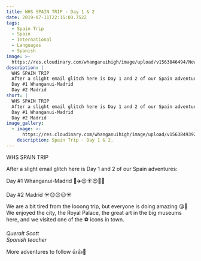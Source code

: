 ```yaml
---
title: WHS SPAIN TRIP - Day 1 & 2
date: 2019-07-11T22:15:03.752Z
tags:
  - Spain Trip
  - Spain
  - International
  - Languages
  - Spanish
image: >-
  https://res.cloudinary.com/whanganuihigh/image/upload/v1563846494/News/Day_1_2.jpg
description: |
  WHS SPAIN TRIP
  After a slight email glitch here is Day 1 and 2 of our Spain adventures:
  Day #1 Whanganui-Madrid 
  Day #2 Madrid 
short: |
  WHS SPAIN TRIP
  After a slight email glitch here is Day 1 and 2 of our Spain adventures:
  Day #1 Whanganui-Madrid 
  Day #2 Madrid
image_gallery:
  - image: >-
      https://res.cloudinary.com/whanganuihigh/image/upload/v1563849392/News/6.jpg
    description: Spain Trip - Day 1 & 2.
---
```

WHS SPAIN TRIP

After a slight email glitch here is Day 1 and 2 of our Spain adventures:

Day #1 Whanganui-Madrid 🎉✈️😉☀️😍🎉🎉

Day #2 Madrid ☀️😊😍😉☀️

We are a bit tired from the looong trip, but everyone is doing amazing 😘🎉 We enjoyed the city, the Royal Palace, the great art in the big museums here, and we visited one of the ⚽️ icons in town.

_Queralt Scott_  
_Spanish teacher_

More adventures to follow  👍👍🤩
